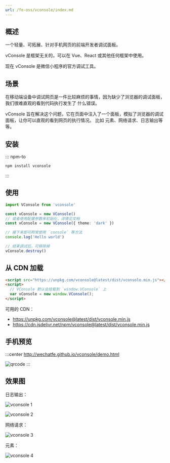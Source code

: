 ```yaml
---
url: /fe-oss/vconsole/index.md
---
```

&#x20;

## 概述

一个轻量、可拓展、针对手机网页的前端开发者调试面板。

vConsole 是框架无关的，可以在 Vue、React 或其他任何框架中使用。

现在 vConsole 是微信小程序的官方调试工具。

## 场景

在移动端设备中调试网页是一件比较麻烦的事情，因为缺少了浏览器的调试面板，我们很难直观的看到代码执行发生了
什么错误。

vConsole 旨在解决这个问题，它在页面中注入了一个面板，模拟了浏览器的调试面板，让你可以直观的看到网页的执行情况。
比如 元素、网络请求、日志输出等等。

## 安装

::: npm-to

```sh
npm install vconsole
```

:::

## 使用

```ts
import VConsole from 'vconsole'

const vConsole = new VConsole()
// 或者使用配置参数来初始化，详情见文档
const vConsole = new VConsole({ theme: 'dark' })

// 接下来即可照常使用 `console` 等方法
console.log('Hello world')

// 结束调试后，可移除掉
vConsole.destroy()
```

## 从 CDN 加载

```html
<script src="https://unpkg.com/vconsole@latest/dist/vconsole.min.js"></script>
<script>
  // VConsole 默认会挂载到 `window.VConsole` 上
  var vConsole = new window.VConsole();
</script>
```

可用的 CDN：

* <https://unpkg.com/vconsole@latest/dist/vconsole.min.js>
* <https://cdn.jsdelivr.net/npm/vconsole@latest/dist/vconsole.min.js>

## 手机预览

:::center
<http://wechatfe.github.io/vconsole/demo.html>

![qrcode](https://github.com/Tencent/vConsole/raw/dev/doc/screenshot/qrcode.png)
:::

## 效果图

日志输出：

![vconsole 1](https://github.com/Tencent/vConsole/raw/dev/doc/screenshot/overview_light.jpg)

![vconsole 2](https://github.com/Tencent/vConsole/raw/dev/doc/screenshot/plugin_log_types.jpg)

网络请求：

![vconsole 3](https://github.com/Tencent/vConsole/raw/dev/doc/screenshot/plugin_network.jpg)

元素：

![vconsole 4](https://github.com/Tencent/vConsole/raw/dev/doc/screenshot/plugin_element.jpg)
